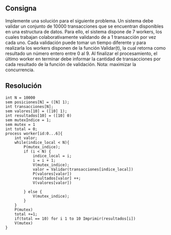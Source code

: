 ## Consigna

Implemente una solución para el siguiente problema. Un sistema debe validar un conjunto de 10000
transacciones que se encuentran disponibles en una estructura de datos. Para ello, el sistema dispone
de 7 workers, los cuales trabajan colaborativamente validando de a 1 transacción por vez cada uno.
Cada validación puede tomar un tiempo diferente y para realizarla los workers disponen de la
función Validar(t), la cual retorna como resultado un número entero entre 0 al 9. Al finalizar el
procesamiento, el último worker en terminar debe informar la cantidad de transacciones por cada
resultado de la función de validación. Nota: maximizar la concurrencia.

## Resolución

```
int N = 10000
sem posiciones[N] = ([N] 1);
int transacciones[N];
sem valores[10] = ([10] 1);
int resultados[10] = ([10] 0)
sem mutexIndice = 1;
sem mutex = 1
int total = 0;
process worker[id:0...6]{
    int valor;
    while(indice_local < N){
        P(mutex_indice);
        if (i < N) {
            indice_local = i;
            i = i + 1;
            V(mutex_indice);
            valor = Validar(transacciones[indice_local])
            P(valores[valor])
            resultados[valor] ++;
            V(valores[valor])

        } else {
            V(mutex_indice); 
        }
    }
    P(mutex)
    total +=1;
    if(total == 10) for i 1 to 10 Imprimir(resultados[i])
    V(mutex)
}
```